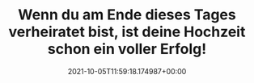 ---
date: '2021-10-05T11:59:18.174987+00:00'
found_at: '2014-12-27'
found_url: http://www.gillettevenus.de/de-DE/venus-beauty/articles/shaving-tips-wedding/
title: Wenn du am Ende dieses Tages verheiratet bist, ist deine Hochzeit schon ein
  voller Erfolg!
---